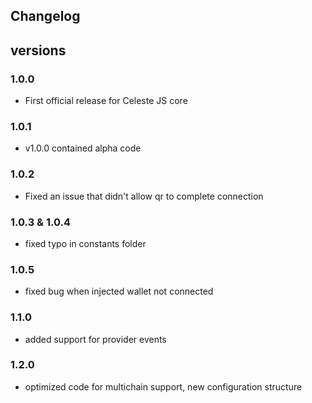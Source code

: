 ## Changelog

## versions

### 1.0.0

-   First official release for Celeste JS core

### 1.0.1

-   v1.0.0 contained alpha code

### 1.0.2

-   Fixed an issue that didn't allow qr to complete connection

### 1.0.3 & 1.0.4

-   fixed typo in constants folder

### 1.0.5

-   fixed bug when injected wallet not connected

### 1.1.0

-   added support for provider events

### 1.2.0

-   optimized code for multichain support, new configuration structure
